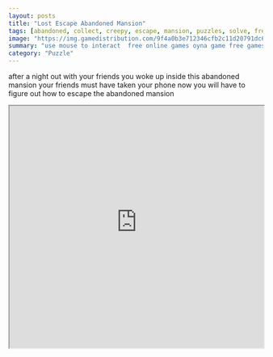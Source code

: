 ```yaml
---
layout: posts
title: "Lost Escape Abandoned Mansion"
tags: [abandoned, collect, creepy, escape, mansion, puzzles, solve, free, online, games, oyna, game, free, games, play, play, games]
image: "https://img.gamedistribution.com/9f4a0b3e712346cfb2c11d20791dc6d3.jpg"
summary: "use mouse to interact  free online games oyna game free games play play games"
category: "Puzzle"
---
```


after a night out with your friends you woke up inside this abandoned mansion your friends must have taken your phone now you will have to figure out how to escape the abandoned mansion

<iframe width="100%" height="480px;" src="https://flash.gamedistribution.com?game=9f4a0b3e712346cfb2c11d20791dc6d3"></iframe>